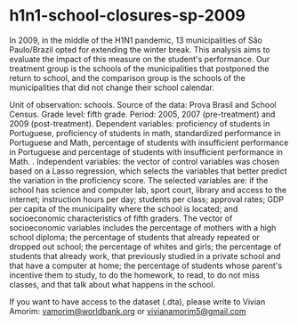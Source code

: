# h1n1-school-closures-sp-2009
In 2009, in the middle of the H1N1 pandemic, 13 municipalities of São Paulo/Brazil opted for extending the winter break. This analysis aims to evaluate the impact of this measure on the student's performance. Our treatment group is the schools of the municipalities that postponed the return to school, and the comparison group is the schools of the municipalities that did not change their school calendar.

Unit of observation: schools. Source of the data: Prova Brasil and School Census. Grade level: fifth grade. Period: 2005, 2007 (pre-treatment) and 2009 (post-treatment). Dependent variables: proficiency of students in Portuguese, proficiency of students in math, standardized performance in Portuguese and Math, percentage of students with
insufficient performance in Portuguese and percentage of students with insufficient performance in Math. . Independent variables: the vector of control variables was chosen based on a Lasso regression, which selects the variables that better predict the variation in the proficiency score. The selected variables are: if the school has science and computer lab, sport court, library and access to the internet; instruction hours per day; students per class; approval rates; GDP per capita of the municipality where the school is located; and socioeconomic characteristics of fifth graders. The vector of socioeconomic variables includes the percentage of mothers with a high school diploma; the percentage of students that already repeated or dropped out school; the percentage of whites and girls; the percentage of students that already work, that previously studied in a private school and that have a computer at home; the percentage of students whose parent's incentive them to study, to do the homework, to read, to do not miss classes, and that talk about what happens in the school.

If you want to have access to the dataset (.dta), please write to Vivian Amorim: vamorim@worldbank.org or vivianamorim5@gmail.com
